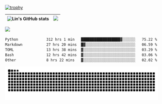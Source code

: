 [![trophy](https://github-profile-trophy.vercel.app/?username=ocss884&column=7)](https://github.com/ocss884)

| ![Lin's GitHub stats](https://github-readme-stats.vercel.app/api?username=ocss884&show_icons=true&hide_border=True&count_private=true) | ![](https://github-readme-streak-stats.herokuapp.com?user=ocss884&hide_border=true&date_format=M%20j%5B%2C%20Y%5D&ring=7EDDCF&fire=7EDDCF") |
| ------------------------------------------------------------ | ------------------------------------------------------------ |

![](https://komarev.com/ghpvc/?username=ocss884&color=brightgreen)

<!--START_SECTION:waka-->

```txt
Python             312 hrs 1 min   ██████████████████▓░░░░░░   75.22 %
Markdown           27 hrs 20 mins  █▓░░░░░░░░░░░░░░░░░░░░░░░   06.59 %
TOML               13 hrs 38 mins  ▓░░░░░░░░░░░░░░░░░░░░░░░░   03.29 %
Bash               12 hrs 42 mins  ▓░░░░░░░░░░░░░░░░░░░░░░░░   03.06 %
Other              8 hrs 22 mins   ▓░░░░░░░░░░░░░░░░░░░░░░░░   02.02 %
```

<!--END_SECTION:waka-->

<p align="center">
   <img src="https://github.com/ocss884/ocss884/blob/output/github-snake.svg" alt="snake">
</p>
